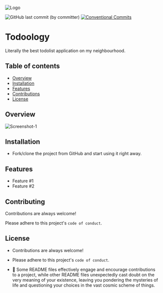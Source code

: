 ![Logo]()

![GitHub last commit (by committer)](https://img.shields.io/github/last-commit/harunjonuzi/App-Todoology)
[![Conventional Commits](https://img.shields.io/badge/Conventional%20Commits-1.0.0-%23FE5196?logo=conventionalcommits&logoColor=white)](https://conventionalcommits.org)

# Todoology

Literally the best todolist application on my neighbourhood.

## Table of contents

- [Overview](#overview)
- [Installation](#installation)
- [Features](#features)
- [Contributions](#contributing)
- [License](#license)

## Overview

![Screenshot-1]()

## Installation

- Fork/clone the project from GitHub and start using it right away.

## Features

- Feature #1
- Feature #2

## Contributing

Contributions are always welcome!

Please adhere to this project's `code of conduct`.

## License

- Contributions are always welcome!

- Please adhere to this project's `code of conduct`.

- 📜 Some README files effectively engage and encourage contributions to a project, while other README files unexpectedly cast doubt on the very meaning of your existence, leaving you pondering the mysteries of life and questioning your choices in the vast cosmic scheme of things.
